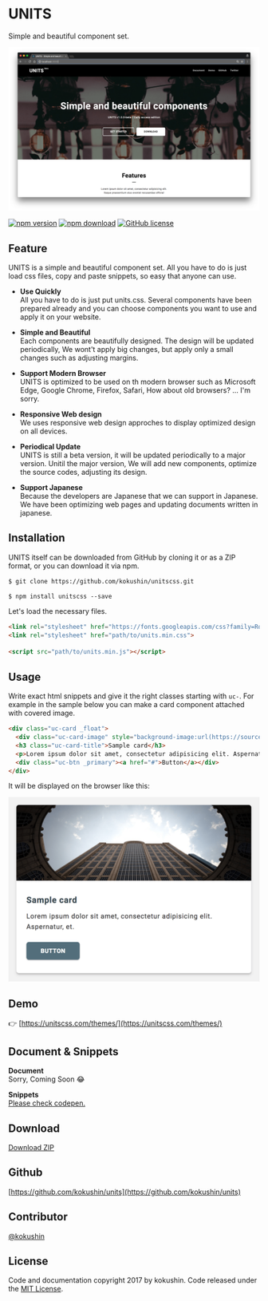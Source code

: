 # UNITS

Simple and beautiful component set.

![sample](https://raw.githubusercontent.com/kokushin/units/develop/public/img/readme/img_01.png)

[![npm version](https://badge.fury.io/js/unitscss.svg)](https://badge.fury.io/js/unitscss)
[![npm download](http://img.shields.io/npm/dm/unitscss.svg)](https://www.npmjs.com/package/unitscss)
[![GitHub license](https://img.shields.io/badge/license-MIT-brightgreen.svg)](https://raw.githubusercontent.com/kokushin/unitscss/master/LICENSE)

## Feature

UNITS is a simple and beautiful component set. All you have to do is just load css files, copy and paste snippets, so easy that anyone can use.

- **Use Quickly**  
All you have to do is just put units.css. Several components have been prepared already and you can choose components you want to use and apply it on your website.

- **Simple and Beautiful**  
Each components are beautifully designed. The design will be updated periodically, We wont't apply big changes, but apply only a small changes such as adjusting margins.

- **Support Modern Browser**  
UNITS is optimized to be used on th modern browser such as Microsoft Edge, Google Chrome, Firefox, Safari, How about old browsers? ... I'm sorry.

- **Responsive Web design**  
We uses responsive web design approches to display optimized design on all devices.

- **Periodical Update**  
UNITS is still a beta version, it will be updated periodically to a major version. Unitil the major version, We will add new components, optimize the source codes, adjusting its design.

- **Support Japanese**  
Because the developers are Japanese that we can support in Japanese. We have been optimizing web pages and updating documents written in japanese.

## Installation

UNITS itself can be downloaded from GitHub by cloning it or as a ZIP format, or you can download it via npm.

```shell
$ git clone https://github.com/kokushin/unitscss.git
```

```shell
$ npm install unitscss --save
```

Let's load the necessary files.

```html
<link rel="stylesheet" href="https://fonts.googleapis.com/css?family=Roboto:400,700">
<link rel="stylesheet" href="path/to/units.min.css">

<script src="path/to/units.min.js"></script>
```

## Usage

Write exact html snippets and give it the right classes starting with `uc-`. For example in the sample below you can make a card component attached with covered image.

```html
<div class="uc-card _float">
  <div class="uc-card-image" style="background-image:url(https://source.unsplash.com/random)"></div>
  <h3 class="uc-card-title">Sample card</h3>
  <p>Lorem ipsum dolor sit amet, consectetur adipisicing elit. Aspernatur, et.</p>
  <div class="uc-btn _primary"><a href="#">Button</a></div>
</div>
```

It will be displayed on the browser like this:

<img src="https://raw.githubusercontent.com/kokushin/units/develop/public/img/readme/img_02.png" width="560">

## Demo

👉 [https://unitscss.com/themes/](https://unitscss.com/themes/)

## Document & Snippets

**Document**  
Sorry, Coming Soon 😂

**Snippets**  
[Please check codepen.](https://codepen.io/search/pens/?q=units&limit=kokushin)

## Download
[Download ZIP](https://github.com/kokushin/units/archive/master.zip)

## Github
[https://github.com/kokushin/units](https://github.com/kokushin/units)

## Contributor
[@kokushin](https://github.com/kokushin)

## License
Code and documentation copyright 2017 by kokushin. Code released under the [MIT License](https://github.com/kokushin/units/blob/master/LICENSE).
